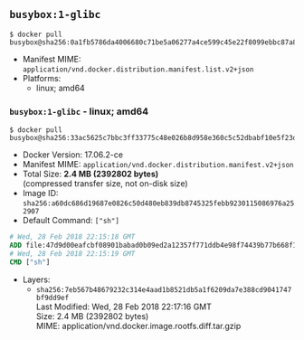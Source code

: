 ## `busybox:1-glibc`

```console
$ docker pull busybox@sha256:0a1fb5786da4006680c71be5a06277a4ce599c45e22f8099ebbc87a808ea5241
```

-	Manifest MIME: `application/vnd.docker.distribution.manifest.list.v2+json`
-	Platforms:
	-	linux; amd64

### `busybox:1-glibc` - linux; amd64

```console
$ docker pull busybox@sha256:33ac5625c7bbc3ff33775c48e026b8d958e360c5c52dbabf10e5f23df5bb56f4
```

-	Docker Version: 17.06.2-ce
-	Manifest MIME: `application/vnd.docker.distribution.manifest.v2+json`
-	Total Size: **2.4 MB (2392802 bytes)**  
	(compressed transfer size, not on-disk size)
-	Image ID: `sha256:a60dc686d19687e0826c50d480eb839db8745325febb9230115086976a252907`
-	Default Command: `["sh"]`

```dockerfile
# Wed, 28 Feb 2018 22:15:18 GMT
ADD file:47d9d00eafcbf08901babad0b09ed2a12357f771ddb4e98f74439b77b668f13c in / 
# Wed, 28 Feb 2018 22:15:19 GMT
CMD ["sh"]
```

-	Layers:
	-	`sha256:7eb567b48679232c314e4aad1b8521db5a1f6209da7e388cd9041747bf9dd9ef`  
		Last Modified: Wed, 28 Feb 2018 22:17:16 GMT  
		Size: 2.4 MB (2392802 bytes)  
		MIME: application/vnd.docker.image.rootfs.diff.tar.gzip
